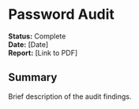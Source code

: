 # Password Audit

**Status:** Complete  
**Date:** [Date]  
**Report:** [Link to PDF]

## Summary
Brief description of the audit findings.
